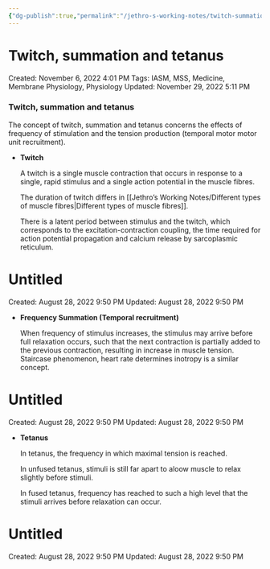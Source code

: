 ```yaml
---
{"dg-publish":true,"permalink":"/jethro-s-working-notes/twitch-summation-and-tetanus/","dgPassFrontmatter":true}
---
```



# Twitch, summation and tetanus

Created: November 6, 2022 4:01 PM
Tags: IASM, MSS, Medicine, Membrane Physiology, Physiology
Updated: November 29, 2022 5:11 PM

### Twitch, summation and tetanus

The concept of twitch, summation and tetanus concerns the effects of frequency of stimulation and the tension production (temporal motor motor unit recruitment).

- ************Twitch************
    
    A twitch is a single muscle contraction that occurs in response to a single, rapid stimulus and a single action potential in the muscle fibres.
    
    The duration of twitch differs in [[Jethro’s Working Notes/Different types of muscle fibres\|Different types of muscle fibres]].
    
    There is a latent period between stimulus and the twitch, which corresponds to the excitation-contraction coupling, the time required for action potential propagation and calcium release by sarcoplasmic reticulum.
    
    
<div class="transclusion internal-embed is-loaded"><div class="markdown-embed">





# Untitled

Created: August 28, 2022 9:50 PM
Updated: August 28, 2022 9:50 PM

</div></div>

    
- ******************Frequency Summation (Temporal recruitment)******************
    
    When frequency of stimulus increases, the stimulus may arrive before full relaxation occurs, such that the next contraction is partially added to the previous contraction, resulting in increase in muscle tension. Staircase phenomenon, heart rate determines inotropy is a similar concept.
    
    
<div class="transclusion internal-embed is-loaded"><div class="markdown-embed">





# Untitled

Created: August 28, 2022 9:50 PM
Updated: August 28, 2022 9:50 PM

</div></div>

    
- **************Tetanus**************
    
    In tetanus, the frequency in which maximal tension is reached.
    
    In unfused tetanus, stimuli is still far apart to aloow muscle to relax slightly before stimuli.
    
    In fused tetanus, frequency has reached to such a high level that the stimuli arrives before relaxation can occur.
    
    
<div class="transclusion internal-embed is-loaded"><div class="markdown-embed">





# Untitled

Created: August 28, 2022 9:50 PM
Updated: August 28, 2022 9:50 PM

</div></div>

